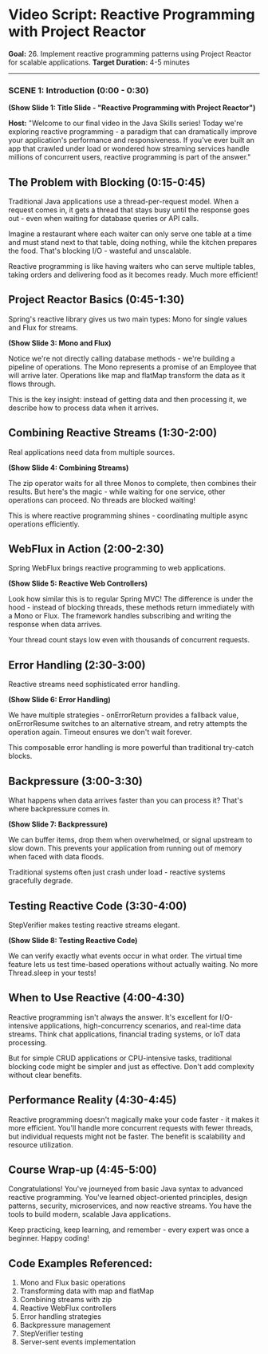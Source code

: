 # Video Script: Reactive Programming with Project Reactor

**Goal:** 26. Implement reactive programming patterns using Project Reactor for scalable applications.
**Target Duration:** 4-5 minutes

---

### SCENE 1: Introduction (0:00 - 0:30)

**(Show Slide 1: Title Slide - "Reactive Programming with Project Reactor")**

**Host:**
"Welcome to our final video in the Java Skills series! Today we're exploring reactive programming - a paradigm that can dramatically improve your application's performance and responsiveness. If you've ever built an app that crawled under load or wondered how streaming services handle millions of concurrent users, reactive programming is part of the answer."

## The Problem with Blocking (0:15-0:45)

Traditional Java applications use a thread-per-request model. When a request comes in, it gets a thread that stays busy until the response goes out - even when waiting for database queries or API calls.

Imagine a restaurant where each waiter can only serve one table at a time and must stand next to that table, doing nothing, while the kitchen prepares the food. That's blocking I/O - wasteful and unscalable.

Reactive programming is like having waiters who can serve multiple tables, taking orders and delivering food as it becomes ready. Much more efficient!

## Project Reactor Basics (0:45-1:30)

Spring's reactive library gives us two main types: Mono for single values and Flux for streams.

**(Show Slide 3: Mono and Flux)**

Notice we're not directly calling database methods - we're building a pipeline of operations. The Mono represents a promise of an Employee that will arrive later. Operations like map and flatMap transform the data as it flows through.

This is the key insight: instead of getting data and then processing it, we describe how to process data when it arrives.

## Combining Reactive Streams (1:30-2:00)

Real applications need data from multiple sources.

**(Show Slide 4: Combining Streams)**

The zip operator waits for all three Monos to complete, then combines their results. But here's the magic - while waiting for one service, other operations can proceed. No threads are blocked waiting!

This is where reactive programming shines - coordinating multiple async operations efficiently.

## WebFlux in Action (2:00-2:30)

Spring WebFlux brings reactive programming to web applications.

**(Show Slide 5: Reactive Web Controllers)**

Look how similar this is to regular Spring MVC! The difference is under the hood - instead of blocking threads, these methods return immediately with a Mono or Flux. The framework handles subscribing and writing the response when data arrives.

Your thread count stays low even with thousands of concurrent requests.

## Error Handling (2:30-3:00)

Reactive streams need sophisticated error handling.

**(Show Slide 6: Error Handling)**

We have multiple strategies - onErrorReturn provides a fallback value, onErrorResume switches to an alternative stream, and retry attempts the operation again. Timeout ensures we don't wait forever.

This composable error handling is more powerful than traditional try-catch blocks.

## Backpressure (3:00-3:30)

What happens when data arrives faster than you can process it? That's where backpressure comes in.

**(Show Slide 7: Backpressure)**

We can buffer items, drop them when overwhelmed, or signal upstream to slow down. This prevents your application from running out of memory when faced with data floods.

Traditional systems often just crash under load - reactive systems gracefully degrade.

## Testing Reactive Code (3:30-4:00)

StepVerifier makes testing reactive streams elegant.

**(Show Slide 8: Testing Reactive Code)**

We can verify exactly what events occur in what order. The virtual time feature lets us test time-based operations without actually waiting. No more Thread.sleep in your tests!

## When to Use Reactive (4:00-4:30)

Reactive programming isn't always the answer. It's excellent for I/O-intensive applications, high-concurrency scenarios, and real-time data streams. Think chat applications, financial trading systems, or IoT data processing.

But for simple CRUD applications or CPU-intensive tasks, traditional blocking code might be simpler and just as effective. Don't add complexity without clear benefits.

## Performance Reality (4:30-4:45)

Reactive programming doesn't magically make your code faster - it makes it more efficient. You'll handle more concurrent requests with fewer threads, but individual requests might not be faster. The benefit is scalability and resource utilization.

## Course Wrap-up (4:45-5:00)

Congratulations! You've journeyed from basic Java syntax to advanced reactive programming. You've learned object-oriented principles, design patterns, security, microservices, and now reactive streams. You have the tools to build modern, scalable Java applications.

Keep practicing, keep learning, and remember - every expert was once a beginner. Happy coding!

## Code Examples Referenced:

1. Mono and Flux basic operations
2. Transforming data with map and flatMap
3. Combining streams with zip
4. Reactive WebFlux controllers
5. Error handling strategies
6. Backpressure management
7. StepVerifier testing
8. Server-sent events implementation